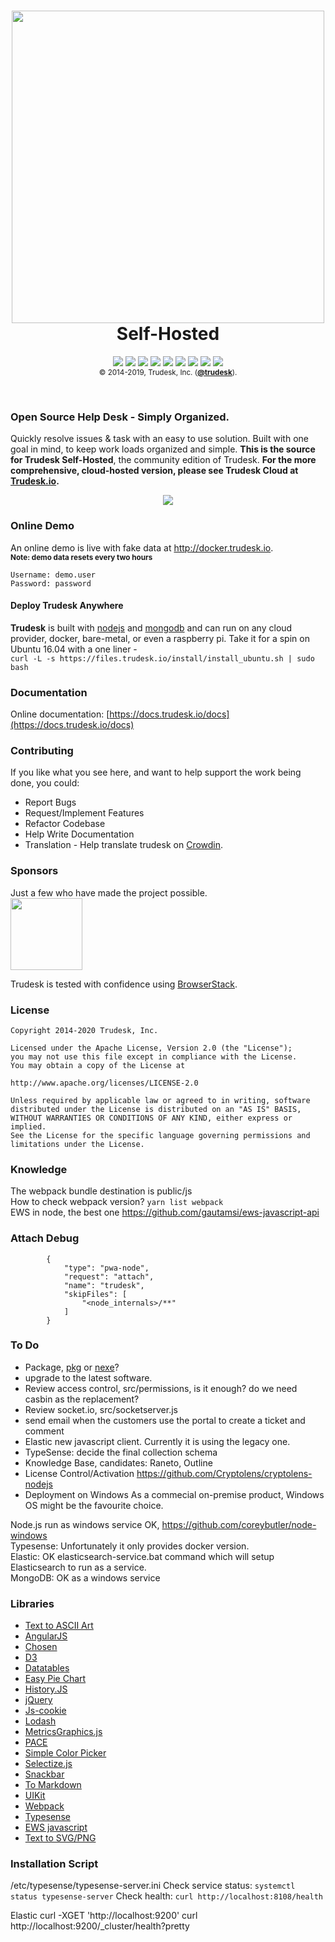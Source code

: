 <h1 align="center">
<a href="http://trudesk.io"><img src="http://trudesk.io/TD_Black.png" width="500" /></a>
<br />Self-Hosted
</h1>
<p align="center">
<a href="https://api.codacy.com/project/badge/Grade/7b3acb53c33b4a40bb32da109bbdd1a9"><img src="https://img.shields.io/codacy/grade/7b3acb53c33b4a40bb32da109bbdd1a9/develop.svg?style=flat-square" /></a>
<a href="https://standarsjs.com"><img src="https://img.shields.io/badge/code_style-standard-brightgreen.svg?style=flat-square" /></a>
<img src="https://img.shields.io/circleci/token/ad7d2d066a75685a15c8e2fd08bd75e53b18fbb7/project/github/polonel/trudesk/develop.svg?style=flat-square" />
<a href="http://hits.dwyl.io/polonel/trudesk"><img src="http://hits.dwyl.io/polonel/trudesk.svg" /></a>
<a href="https://forum.trudesk.io"><img src="https://img.shields.io/discourse/https/forum.trudesk.io/topics.svg?style=flat-square" /></a>
<a title="Crowdin" target="_blank" href="https://crowdin.com/project/trudesk"><img src="https://d322cqt584bo4o.cloudfront.net/trudesk/localized.svg?style=flat-square"></a>
<a href="https://github.com/polonel/trudesk/blob/master/LICENSE"><img src="https://img.shields.io/badge/license-APACHE%202-green.svg?style=flat-square" /></a>
<a href="https://github.com/polonel/trudesk/releases"><img src="https://img.shields.io/github/release/polonel/trudesk.svg?style=flat-square" /></a>
<a href="http://trudesk.io/docs"><img src="https://img.shields.io/badge/documentation-click%20to%20read-blue.svg?style=flat-square" /></a>
<br />
<sub>© 2014-2019, Trudesk, Inc. (<b><a href="https://trudesk.io">@trudesk</a></b>).</sub>
</p>
<br />

### Open Source Help Desk - Simply Organized.
Quickly resolve issues & task with an easy to use solution. Built with one goal in mind, to keep work loads organized and simple. **This is the source for Trudesk Self-Hosted**, the community edition of Trudesk. **For the more comprehensive, cloud-hosted version, please see Trudesk Cloud at <a href="http://trudesk.io">Trudesk.io</a>.**

<p align="center">
    <img src="https://files.trudesk.io/hero-td-right.png" />
</p>

### Online Demo
An online demo is live with fake data at <a href="http://docker.trudesk.io">http://docker.trudesk.io</a>. <br />
<sub>**Note: demo data resets every two hours**<sub>
``` text
Username: demo.user
Password: password
```

#### Deploy Trudesk Anywhere
**Trudesk** is built with <a href="https://nodejs.org">nodejs</a> and <a href="https://mongodb.org">mongodb</a> and can run on any cloud provider, docker, bare-metal, or even a raspberry pi.
Take it for a spin on Ubuntu 16.04 with a one liner - <br />`curl -L -s https://files.trudesk.io/install/install_ubuntu.sh | sudo bash`

### Documentation
Online documentation: [https://docs.trudesk.io/docs](https://docs.trudesk.io/docs)

### Contributing
If you like what you see here, and want to help support the work being done, you could:
+ Report Bugs
+ Request/Implement Features
+ Refactor Codebase
+ Help Write Documentation
+ Translation - Help translate trudesk on [Crowdin](https://crwd.in/trudesk).

### Sponsors
Just a few who have made the project possible.
<br />
<a href="https://www.browserstack.com"><img src="https://files.trudesk.io/browserstack-logo-600x315.png" width="115" /></a>

Trudesk is tested with confidence using [BrowserStack](https://browserstack.com).

### License

    Copyright 2014-2020 Trudesk, Inc.
    
    Licensed under the Apache License, Version 2.0 (the "License");
    you may not use this file except in compliance with the License.
    You may obtain a copy of the License at
    
    http://www.apache.org/licenses/LICENSE-2.0
    
    Unless required by applicable law or agreed to in writing, software
    distributed under the License is distributed on an "AS IS" BASIS,
    WITHOUT WARRANTIES OR CONDITIONS OF ANY KIND, either express or implied.
    See the License for the specific language governing permissions and
    limitations under the License.

### Knowledge

The webpack bundle destination is public/js  
How to check webpack version? `yarn list webpack`  
EWS in node,  the best one https://github.com/gautamsi/ews-javascript-api   

### Attach Debug

```
        {
            "type": "pwa-node",
            "request": "attach",
            "name": "trudesk",
            "skipFiles": [
                "<node_internals>/**"
            ]
        }
```

### To Do
- Package, [pkg](https://github.com/vercel/pkg) or [nexe](https://github.com/nexe/nexe)?
- upgrade to the latest software.
- Review access control, src/permissions, is it enough? do we need casbin as the replacement?
- Review socket.io, src/socketserver.js
- send email when the customers use the portal to create a ticket and comment
- Elastic new javascript client. Currently it is using the legacy one.
- TypeSense: decide the final collection schema
- Knowledge Base, candidates: Raneto, Outline
- License Control/Activation https://github.com/Cryptolens/cryptolens-nodejs
- Deployment on Windows
As a commecial on-premise product, Windows OS might be the favourite choice.

Node.js run as windows service OK, https://github.com/coreybutler/node-windows  
Typesense: Unfortunately it only provides docker version.  
Elastic: OK elasticsearch-service.bat command which will setup Elasticsearch to run as a service.  
MongoDB: OK as a windows service

### Libraries

- [Text to ASCII Art](https://patorjk.com/software/taag/#p=display&f=Big%20Money-nw&t=nanodesk)
- [AngularJS](https://angularjs.org/)
- [Chosen](https://harvesthq.github.io/chosen/)
- [D3](https://d3js.org/)
- [Datatables](https://www.datatables.net/)
- [Easy Pie Chart](https://rendro.github.io/easy-pie-chart/)
- [History.JS](https://github.com/browserstate/history.js/)
- [jQuery](https://jquery.com/)
- [Js-cookie](https://github.com/js-cookie/js-cookie)
- [Lodash](http://lodash.com/)
- [MetricsGraphics.js](http://metricsgraphicsjs.org/)
- [PACE](http://github.hubspot.com/pace/docs/welcome/)
- [Simple Color Picker](https://github.com/tkrotoff/jquery-simplecolorpicker)
- [Selectize.js](http://selectize.github.io/selectize.js/)
- [Snackbar](http://www.polonel.com/snackbar)
- [To Markdown](https://github.com/domchristie/to-markdown)
- [UIKit](http://getuikit.com)
- [Webpack](https://webpack.github.io/)
- [Typesense](https://github.com/typesense/typesense)
- [EWS javascript](https://github.com/gautamsi/ews-javascript-api)
- [Text to SVG/PNG](https://maketext.io/)

### Installation Script

/etc/typesense/typesense-server.ini
Check service status: `systemctl status typesense-server`
Check health: `curl http://localhost:8108/health`

Elastic
 curl -XGET 'http://localhost:9200'
 curl http://localhost:9200/_cluster/health?pretty